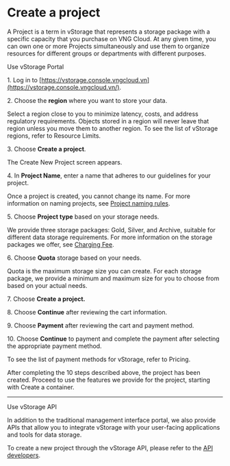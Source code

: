 # Create a project

A Project is a term in vStorage that represents a storage package with a specific capacity that you purchase on VNG Cloud. At any given time, you can own one or more Projects simultaneously and use them to organize resources for different groups or departments with different purposes.

&#x20;Use vStorage Portal

1\. Log in to [https://vstorage.console.vngcloud.vn](https://vstorage.console.vngcloud.vn/).

2\. Choose the **region** where you want to store your data.

Select a region close to you to minimize latency, costs, and address regulatory requirements. Objects stored in a region will never leave that region unless you move them to another region. To see the list of vStorage regions, refer to Resource Limits.

3\. Choose **Create a project**.

The Create New Project screen appears.

4\. In **Project Name**, enter a name that adheres to our guidelines for your project.

Once a project is created, you cannot change its name. For more information on naming projects, see [Project naming rules](https://docs.vngcloud.vn/display/VSEN/Project+naming+rules).

5\. Choose **Project type** based on your storage needs.

We provide three storage packages: Gold, Silver, and Archive, suitable for different data storage requirements. For more information on the storage packages we offer, see [Charging Fee](https://docs.vngcloud.vn/display/VSEN/Charging+Fee).

6\. Choose **Quota** storage based on your needs.

Quota is the maximum storage size you can create. For each storage package, we provide a minimum and maximum size for you to choose from based on your actual needs.

7\. Choose **Create a project.**

8\. Choose **Continue** after reviewing the cart information.

9\. Choose **Payment** after reviewing the cart and payment method.

10\. Choose **Continue** to payment and complete the payment after selecting the appropriate payment method.

To see the list of payment methods for vStorage, refer to Pricing.

After completing the 10 steps described above, the project has been created. Proceed to use the features we provide for the project, starting with Create a container.

***

&#x20;Use vStorage API

In addition to the traditional management interface portal, we also provide APIs that allow you to integrate vStorage with your user-facing applications and tools for data storage.

To create a new project through the vStorage API, please refer to the [API developers](https://docs.vngcloud.vn/display/VSEN/API+developers).
